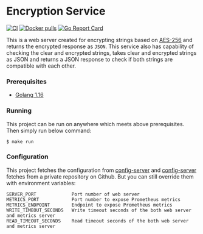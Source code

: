 # Encryption Service
[![CI](https://github.com/vpnbeast/encryption-service/workflows/CI/badge.svg?event=push)](https://github.com/vpnbeast/encryption-service/actions?query=workflow%3ACI)
[![Docker pulls](https://img.shields.io/docker/pulls/vpnbeast/encryption-service)](https://hub.docker.com/r/vpnbeast/encryption-service/)
[![Go Report Card](https://goreportcard.com/badge/github.com/vpnbeast/encryption-service)](https://goreportcard.com/report/github.com/vpnbeast/encryption-service)

This is a web server created for encrypting strings based on [AES-256](https://www.solarwindsmsp.com/blog/aes-256-encryption-algorithm) 
and returns the encrypted response as `JSON`. This service also has capability of checking the clear and encrypted strings, 
takes clear and encrypted strings as JSON and returns a JSON response to check if both strings are compatible with each other.

### Prerequisites
- [Golang 1.16](https://golang.org/doc/go1.16)

### Running
This project can be run on anywhere which meets above prerequisites. Then simply run below command:
```
$ make run
```

### Configuration
This project fetches the configuration from [config-server](https://github.com/vpnbeast/config-service) and [config-server](https://github.com/vpnbeast/config-service) fetches from a private repository on Github. But you can still override them with environment variables:
```
SERVER_PORT             Port number of web server
METRICS_PORT            Port number to expose Prometheus metrics
METRICS_ENDPOINT        Endpoint to expose Prometheus metrics
WRITE_TIMEOUT_SECONDS   Write timeout seconds of the both web server and metrics server
READ_TIMEOUT_SECONDS    Read timeout seconds of the both web server and metrics server
```
